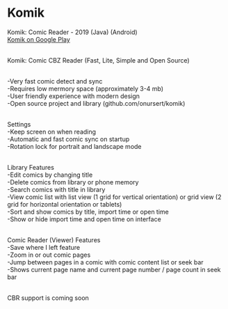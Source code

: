 # Komik
Komik: Comic Reader - 2019 (Java) (Android)<br>
<a href="https://play.google.com/store/apps/details?id=com.github.onursert.komik">Komik on Google Play</a><br><br>

Komik: Comic CBZ Reader (Fast, Lite, Simple and Open Source)<br><br>

-Very fast comic detect and sync<br>
-Requires low mermory space (approximately 3-4 mb)<br>
-User friendly experience with modern design<br>
-Open source project and library (github.com/onursert/komik)<br><br>

Settings<br>
-Keep screen on when reading<br>
-Automatic and fast comic sync on startup<br>
-Rotation lock for portrait and landscape mode<br><br>

Library Features<br>
-Edit comics by changing title<br>
-Delete comics from library or phone memory<br>
-Search comics with title in library<br>
-View comic list with list view (1 grid for vertical orientation) or grid view (2 grid for horizontal orientation or tablets)<br>
-Sort and show comics by title, import time or open time<br>
-Show or hide import time and open time on interface<br><br>

Comic Reader (Viewer) Features<br>
-Save where I left feature<br>
-Zoom in or out comic pages<br>
-Jump between pages in a comic with comic content list or seek bar<br>
-Shows current page name and current page number / page count in seek bar<br><br>

CBR support is coming soon<br><br>
